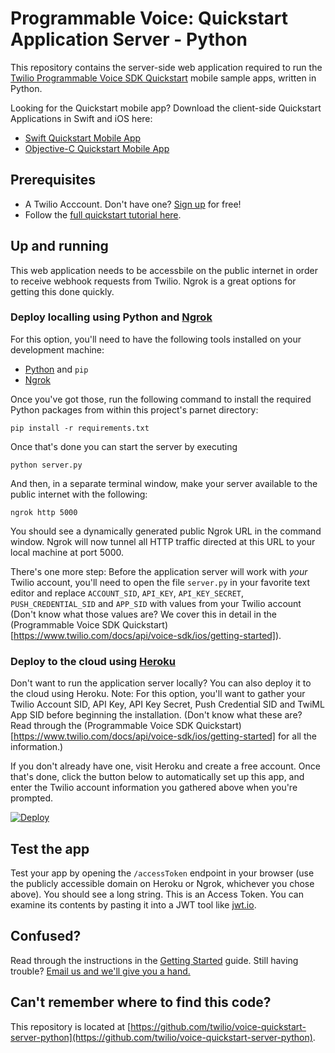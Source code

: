 Programmable Voice: Quickstart Application Server - Python
===
This repository contains the server-side web application required to run the [Twilio Programmable Voice SDK Quickstart](https://www.twilio.com/docs/api/voice-sdk/ios/getting-started) mobile sample apps, written in Python. 

Looking for the Quickstart mobile app? Download the client-side Quickstart Applications in Swift and iOS here:

- [Swift Quickstart Mobile App](https://github.com/twilio/voice-quickstart-swift)
- [Objective-C Quickstart Mobile App](https://github.com/twilio/voice-quickstart-objc)

Prerequisites
---

* A Twilio Acccount. Don't have one? [Sign up](https://www.twilio.com/try-twilio) for free! 
* Follow the [full quickstart tutorial here](https://www.twilio.com/docs/api/voice-sdk/ios/getting-started).

Up and running
---

This web application needs to be accessbile on the public internet in order to receive webhook requests from Twilio. Ngrok is a great options for getting this done quickly.

### Deploy localling using Python and [Ngrok](https://ngrok.com/)

For this option, you'll need to have the following tools installed on your development machine:

* [Python](https://www.python.org/) and `pip`
* [Ngrok](https://ngrok.com/)

Once you've got those, run the following command to install the required Python packages from within this project's parnet directory:

    pip install -r requirements.txt

Once that's done you can start the server by executing 

    python server.py

And then, in a separate terminal window, make your server available to the public internet with the following:

    ngrok http 5000

You should see a dynamically generated public Ngrok URL in the command window. Ngrok will now tunnel all HTTP traffic directed at this URL to your local machine at port 5000.

There's one more step: Before the application server will work with _your_ Twilio account, you'll need to open the file `server.py` in your favorite text editor and replace `ACCOUNT_SID`, `API_KEY`, `API_KEY_SECRET`, `PUSH_CREDENTIAL_SID` and `APP_SID` with values from your Twilio account (Don't know what those values are? We cover this in detail in the (Programmable Voice SDK Quickstart)[https://www.twilio.com/docs/api/voice-sdk/ios/getting-started]). 

### Deploy to the cloud using [Heroku](https://heroku.com)

Don't want to run the application server locally? You can also deploy it to the cloud using Heroku. Note: For this option, you'll want to gather your Twilio Account SID, API Key, API Key Secret, Push Credential SID and TwiML App SID before beginning the installation. (Don't know what these are? Read through the (Programmable Voice SDK Quickstart)[https://www.twilio.com/docs/api/voice-sdk/ios/getting-started] for all the information.)

If you don't already have one, visit Heroku and create a free account. Once that's done, click the button below to automatically set up this app, and enter the Twilio account information you gathered above when you're prompted.

[![Deploy](https://www.herokucdn.com/deploy/button.png)](https://heroku.com/deploy)

Test the app
---

Test your app by opening the `/accessToken` endpoint in your browser (use the publicly accessible domain on Heroku or Ngrok, whichever you chose above). You should see a long string. This is an Access Token. You can examine its contents by pasting it into a JWT tool like [jwt.io](http://jwt.io).

Confused?
---

Read through the instructions in the [Getting Started](https://www.twilio.com/docs/api/voice-sdk/ios/getting-started) guide. Still having trouble? [Email us and we'll give you a hand.](mailto:help@twilio.com)

Can't remember where to find this code?
---
This repository is located at [https://github.com/twilio/voice-quickstart-server-python](https://github.com/twilio/voice-quickstart-server-python).
